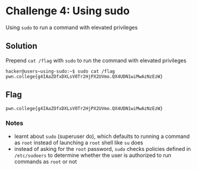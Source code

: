 # Challenge 4: Using sudo
Using `sudo` to run a command with elevated privileges
## Solution
Prepend `cat /flag` with `sudo` to run the command with elevated privileges
```
hacker@users~using-sudo:~$ sudo cat /flag
pwn.college{g4IAaZOfxDXLsV0Tr2HjPX2UVmo.QX4UDN1wiMwAzNzEzW}
```
## Flag
`pwn.college{g4IAaZOfxDXLsV0Tr2HjPX2UVmo.QX4UDN1wiMwAzNzEzW}`
### Notes
- learnt about `sudo` (superuser do), which defaults to running a command as `root` instead of launching a `root` shell like `su` does
- instead of asking for the `root` password, `sudo` checks policies defined in `/etc/sudoers` to determine whether the user is authorized to run commands as `root` or not